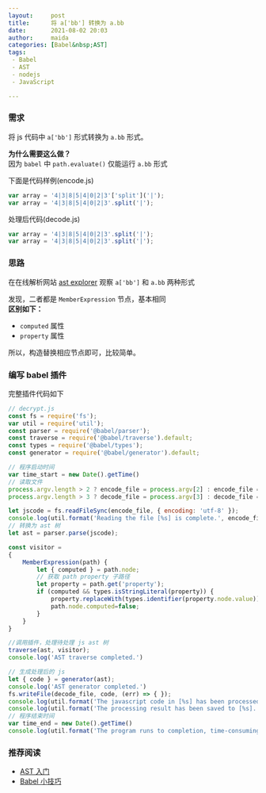 ```yaml
---
layout:     post  
title:      将 a['bb'] 转换为 a.bb
date:       2021-08-02 20:03  
author:     maida  
categories: [Babel&nbsp;AST]  
tags:  
 - Babel
 - AST
 - nodejs
 - JavaScript

---
```



### 需求
将 js 代码中 `a['bb']` 形式转换为 `a.bb` 形式。  

**为什么需要这么做？**  
因为 `babel` 中 `path.evaluate()` 仅能运行 `a.bb` 形式

下面是代码样例(encode.js)  
```javascript
var array = '4|3|8|5|4|0|2|3'['split']('|');
var array = '4|3|8|5|4|0|2|3'.split('|');
```

处理后代码(decode.js)
```javascript
var array = '4|3|8|5|4|0|2|3'.split('|');
var array = '4|3|8|5|4|0|2|3'.split('|');
```

### 思路
在在线解析网站 [ast explorer](https://astexplorer.net/) 观察 `a['bb']` 和 `a.bb` 两种形式  

发现，二者都是 `MemberExpression` 节点，基本相同  
**区别如下：**
- `computed` 属性
- `property` 属性  

所以，构造替换相应节点即可，比较简单。

### 编写 babel 插件
完整插件代码如下  
```javascript
// decrypt.js
const fs = require('fs');
var util = require('util');
const parser = require('@babel/parser');
const traverse = require('@babel/traverse').default;
const types = require('@babel/types');
const generator = require('@babel/generator').default;

// 程序启动时间
var time_start = new Date().getTime()
// 读取文件
process.argv.length > 2 ? encode_file = process.argv[2] : encode_file = 'encode.js';
process.argv.length > 3 ? decode_file = process.argv[3] : decode_file = 'decode.js';

let jscode = fs.readFileSync(encode_file, { encoding: 'utf-8' });
console.log(util.format('Reading the file [%s] is complete.', encode_file))
// 转换为 ast 树
let ast = parser.parse(jscode);

const visitor =
{
    MemberExpression(path) {
        let { computed } = path.node;
        // 获取 path property 子路径
        let property = path.get('property');
        if (computed && types.isStringLiteral(property)) {
            property.replaceWith(types.identifier(property.node.value));
            path.node.computed=false;
        }
    }
}

//调用插件，处理待处理 js ast 树
traverse(ast, visitor);
console.log('AST traverse completed.')

// 生成处理后的 js
let { code } = generator(ast);
console.log('AST generator completed.')
fs.writeFile(decode_file, code, (err) => { });
console.log(util.format('The javascript code in [%s] has been processed.', encode_file))
console.log(util.format('The processing result has been saved to [%s].', decode_file))
// 程序结束时间
var time_end = new Date().getTime()
console.log(util.format('The program runs to completion, time-consuming: %s s', (time_end - time_start) / 1000))
```

### 推荐阅读
- [AST 入门](/2021/07/27/AST入门.html)
- [Babel 小技巧](/2021/07/28/Babel-小技巧.html)
